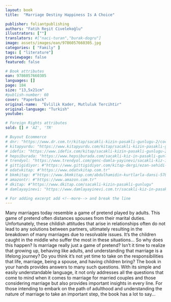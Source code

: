 ```yaml
---
layout: book
title:  "Marriage Destiny Happiness Is A Choice"

publisher: foliantpublishing
authors: "Fatih Reşit Civelekoğlu"
illustrators: [""]
translators: #["naci-turan","burak-dogru"]
image: assets/images/ean/9786057660305.jpg
categories: [ "Family" ]
tags: [ "literature"]
previewpage: false
featured: false

# Book attributes
ean: 9786057660305
languages: []
page: 184
size: "13,5x21cm"
#publish-number: 60
cover: "Paperback"
original-name:  "Evlilik Kader, Mutluluk Tercihtir"
original-language: "Turkish"
youtube:

# Foreign Rights attributes
sold: [] # 'AZ', 'TR'

# Buyout Ecommerce
# dnr: "https://www.dr.com.tr/kitap/sacakli-kizin-pasakli-gunlugu-2/cocuk-ve-genclik/genclik-10-yas/roman-oyku/urunno=0001893059001"
# kitapyurdu: "https://www.kitapyurdu.com/kitap/sacakli-kizin-pasakli-gunlugu-2-/560122.html&filter_name=Sa%C3%A7akl%C4%B1+K%C4%B1z%27%C4%B1n+Pasakl%C4%B1+G%C3%BCnl%C3%BC%C4%9F%C3%BC+2"
# idefix: "https://www.idefix.com/kitap/sacakli-kizin-pasakli-gunlugu-2/cocuk-ve-genclik/genclik-10-yas/roman-oyku/urunno=0001893059001"
# hepsiburada: "https://www.hepsiburada.com/sacakli-kiz-in-pasakli-gunlugu-2-damla-yayinevi-p-HBV000012ER86"
# trendyol: "https://www.trendyol.com/genc-damla-yayinevi/sacakli-kiz-in-pasakli-gunlugu-2-p-54825777"
# gittigidiyor: #"https://www.gittigidiyor.com/kitap-dergi/ezan-sehidi-adnan-menderes_pdp_732728793"
# odatvkitap: #"https://www.odatvkitap.com.tr"
# bkmkitap: #"https://www.bkmkitap.com/abdulhamidin-kurtlarla-dansi-578226"
# amazontr: #"https://www.amazon.com.tr"
# dkitap: #"https://www.dkitap.com/sacakli-kizin-pasakli-gunlugu"
# damlayayinevi: "https://www.damlayayinevi.com.tr/sacakli-kiz-in-pasakli-gunlugu-2-bu-iste-bi-terslik-var"

# For adding excerpt add <!--more--> and break the line
---
```

Many marriages today resemble a game of
pretend played by adults. This game of pretend
often distances spouses from their marital duties.
Unfortunately, these childish attitudes that arise
in relationships often do not lead to any solutions
between partners, ultimately resulting in the breakdown of many marriages due to resolvable issues.
It’s the children caught in the middle who suffer the
most in these situations...
So why does this happen? Is marriage really
just a game of pretend? Isn’t it time to realize that
growing up, behaving like adults, and understanding that marriage is a lifelong journey?
Do you think it’s not yet time to take on the responsibilities that life, marriage, being a spouse,
and having children bring?
The book in your hands provides answers to
many such questions. With its simple and easily
understandable language, it not only addresses all
the questions that come to mind when it comes to
marriage for married couples and those considering marriage but also provides important insights in
every line.
For those intending to embark on the path of
adulthood and understanding the nature of marriage to take an important step, the book has a lot
to say...
<!--more--> 

